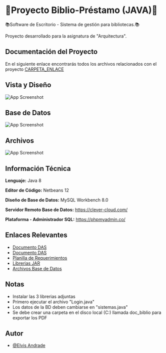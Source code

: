 
# 📕Proyecto Biblio-Préstamo (JAVA)📕

📚Software de Escritorio - Sistema de gestión para bibliotecas.📚

Proyecto desarrollado para la asignatura de "Arquitectura".




## Documentación del Proyecto

En el siguiente enlace encontrarás todos los archivos relacionados con el proyecto
[CARPETA_ENLACE](https://drive.google.com/drive/folders/171XCSNHN0kZN3q8G54NnbHXVBHNFCe2-?usp=sharing)


## Vista y Diseño 

![App Screenshot](https://i.ibb.co/86GSRSr/pest-libro.png)


## 
## 

## Base de Datos

![App Screenshot](https://i.ibb.co/94YZRJn/Base-de-Datos-Biblio-Prestamo.png)

## Archivos

![App Screenshot](https://i.ibb.co/zshz1Fq/archivos-imagen.png)
## Información Técnica

**Lenguaje:** Java 8

**Editor de Código:** Netbeans 12

**Diseño de Base de Datos:** MySQL Workbench 8.0

**Servidor Remoto Base de Datos:** https://clever-cloud.com/

**Plataforma - Administrador SQL:** https://phpmyadmin.co/





## Enlaces Relevantes

 - [Documento DAS](https://docs.google.com/document/d/1BlZ1IHs6_Jrkw4fF-Mr8GXeJ5SBLSk2h/edit?usp=sharing&ouid=110534567013198448977&rtpof=true&sd=true)
 - [Documento DAS](https://docs.google.com/document/d/19Bw9E80b4kKhDoAsRedNjsYpx6JGqJT3/edit?usp=sharing&ouid=110534567013198448977&rtpof=true&sd=true)
 - [Planilla de Requerimientos](https://docs.google.com/spreadsheets/d/1x80pXFgVZb7TMiM_txEfMCKnEYU3waM6/edit?usp=sharing&ouid=110534567013198448977&rtpof=true&sd=true)
 - [Librerias JAR](https://drive.google.com/drive/folders/1J3F3yVCIG9l0wZgBhSWLWyhgVoN5wKRy?usp=sharing)
 - [Archivos Base de Datos](https://drive.google.com/drive/folders/1tOeBXOV8D8Lll-QRWFkuycnm08oS1DYM?usp=sharing)


## Notas

- Instalar las 3 librerias adjuntas
- Primero ejecutar el archivo "Login.java"
- Los datos de la BD deben cambiarse en "sistemas.java"
- Se debe crear una carpeta en el disco local (C:) llamada doc_biblio para exportar los PDF


## Autor

- [@Elvis Andrade](https://www.github.com/elvis-duoc)

